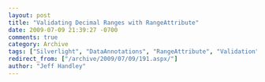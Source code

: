 ```yaml
---
layout: post
title: "Validating Decimal Ranges with RangeAttribute"
date: 2009-07-09 21:39:27 -0700
comments: true
category: Archive
tags: ["Silverlight", "DataAnnotations", "RangeAttribute", "Validation"]
redirect_from: ["/archive/2009/07/09/191.aspx/"]
author: "Jeff Handley"
---
```


